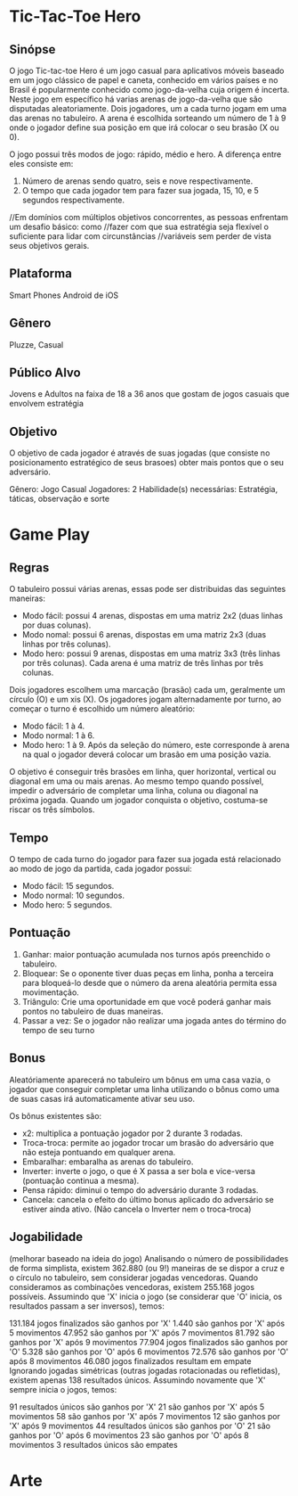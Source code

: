 # Tic-Tac-Toe Hero

## Sinópse
O jogo Tic-tac-toe Hero é um jogo casual para aplicativos móveis baseado em um jogo clássico de papel e caneta, conhecido em vários países e no Brasil é popularmente conhecido como jogo-da-velha cuja origem é incerta. Neste jogo em específico há varias arenas de jogo-da-velha que são disputadas aleatoriamente. Dois jogadores, um a cada turno jogam em uma das arenas no tabuleiro. A arena é escolhida sorteando um número de 1 à 9 onde o jogador define sua posição em que irá colocar o seu brasão (X ou 0).

O jogo possui três modos de jogo: rápido, médio e hero. A diferença entre eles consiste em:
1. Número de arenas sendo quatro, seis e nove respectivamente.
2. O tempo que cada jogador tem para fazer sua jogada, 15, 10, e 5 segundos respectivamente.


//Em domínios com múltiplos objetivos concorrentes, as pessoas enfrentam um desafio básico: como //fazer com que sua estratégia seja flexível o suficiente para lidar com circunstâncias //variáveis sem perder de vista seus objetivos gerais.

## Plataforma
Smart Phones Android de iOS

## Gênero
Pluzze, Casual

## Público Alvo
Jovens e Adultos na faixa de 18 a 36 anos que gostam de jogos casuais que envolvem estratégia

## Objetivo

O objetivo de cada jogador é através de suas jogadas (que consiste no posicionamento estratégico de seus brasoes) obter mais pontos que o seu adversário.

Gênero:	Jogo Casual
Jogadores:	2
Habilidade(s) necessárias: 	Estratégia, táticas, observação e sorte


# Game Play

## Regras

O tabuleiro possui várias arenas, essas pode ser distribuidas das seguintes maneiras: 
* Modo fácil: possui 4 arenas, dispostas em uma matriz 2x2 (duas linhas por duas colunas).
* Modo nomal: possui 6 arenas, dispostas em uma matriz 2x3 (duas linhas por três colunas).
* Modo hero: possui 9 arenas, dispostas em uma matriz 3x3 (três linhas por três colunas). 
Cada arena é uma matriz de três linhas por três colunas.

Dois jogadores escolhem uma marcação (brasão) cada um, geralmente um círculo (O) e um xis (X).
Os jogadores jogam alternadamente por turno, ao começar o turno é escolhido um número aleatório:
* Modo fácil: 1 à 4.
* Modo normal: 1 à 6.
* Modo hero: 1 à 9.
Após da seleção do número, este corresponde à arena na qual o jogador deverá colocar um brasão em uma posição vazia.

O objetivo é conseguir três brasões em linha, quer horizontal, vertical ou diagonal em uma ou mais arenas. Ao mesmo tempo quando possível, impedir o adversário de completar uma linha, coluna ou diagonal na próxima jogada.
Quando um jogador conquista o objetivo, costuma-se riscar os três símbolos.


## Tempo

O tempo de cada turno do jogador para fazer sua jogada está relacionado ao modo de jogo da partida, cada jogador possui:
* Modo fácil: 15 segundos.
* Modo normal: 10 segundos.
* Modo hero: 5 segundos.

## Pontuação

1. Ganhar: maior pontuação acumulada nos turnos após preenchido o tabuleiro.
2. Bloquear: Se o oponente tiver duas peças em linha, ponha a terceira para bloqueá-lo desde que o número da arena aleatória permita essa movimentação.
3. Triângulo: Crie uma oportunidade em que você poderá ganhar mais pontos no tabuleiro de duas maneiras.
4. Passar a vez: Se o jogador não realizar uma jogada antes do término do tempo de seu turno 


## Bonus
Aleatóriamente aparecerá no tabuleiro um bônus em uma casa vazia, o jogador que conseguir completar uma linha utilizando o bônus como uma de suas casas irá automaticamente ativar seu uso.

Os bônus existentes são:
* x2: multiplica a pontuação jogador por 2 durante 3 rodadas.
* Troca-troca: permite ao jogador trocar um brasão do adversário que não esteja pontuando em qualquer arena.
* Embaralhar: embaralha as arenas do tabuleiro.
* Inverter: inverte o jogo, o que é X passa a ser bola e vice-versa (pontuação continua a mesma).
* Pensa rápido: diminui o tempo do adversário durante 3 rodadas.
* Cancela: cancela o efeito do último bonus aplicado do adversário se estiver ainda ativo. (Não cancela o Inverter nem o troca-troca)

## Jogabilidade

(melhorar baseado na ideia do jogo)
Analisando o número de possibilidades de forma simplista, existem 362.880 (ou 9!) maneiras de se dispor a cruz e o círculo no tabuleiro, sem considerar jogadas vencedoras. Quando consideramos as combinações vencedoras, existem 255.168 jogos possíveis. Assumindo que 'X' inicia o jogo (se considerar que 'O' inicia, os resultados passam a ser inversos), temos:

131.184 jogos finalizados são ganhos por 'X'
1.440 são ganhos por 'X' após 5 movimentos
47.952 são ganhos por 'X' após 7 movimentos
81.792 são ganhos por 'X' após 9 movimentos
77.904 jogos finalizados são ganhos por 'O'
5.328 são ganhos por 'O' após 6 movimentos
72.576 são ganhos por 'O' após 8 movimentos
46.080 jogos finalizados resultam em empate
Ignorando jogadas simétricas (outras jogadas rotacionadas ou refletidas), existem apenas 138 resultados únicos. Assumindo novamente que 'X' sempre inicia o jogos, temos:

91 resultados únicos são ganhos por 'X'
21 são ganhos por 'X' após 5 movimentos
58 são ganhos por 'X' após 7 movimentos
12 são ganhos por 'X' após 9 movimentos
44 resultados únicos são ganhos por 'O'
21 são ganhos por 'O' após 6 movimentos
23 são ganhos por 'O' após 8 movimentos
3 resultados únicos são empates


# Arte


